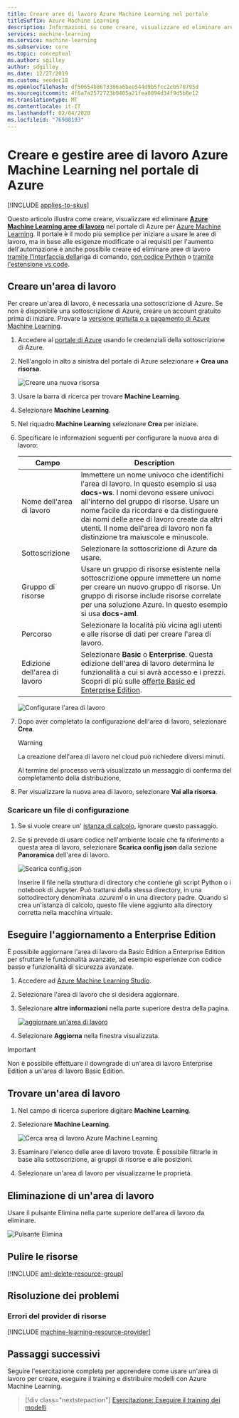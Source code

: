 ```yaml
---
title: Creare aree di lavoro Azure Machine Learning nel portale
titleSuffix: Azure Machine Learning
description: Informazioni su come creare, visualizzare ed eliminare aree di lavoro Azure Machine Learning nel portale di Azure.
services: machine-learning
ms.service: machine-learning
ms.subservice: core
ms.topic: conceptual
ms.author: sgilley
author: sdgilley
ms.date: 12/27/2019
ms.custom: seodec18
ms.openlocfilehash: df50654b8673306a6bee544d9b5fcc2cb578795d
ms.sourcegitcommit: 4f6a7a2572723b0405a21fea0894d34f9d5b8e12
ms.translationtype: MT
ms.contentlocale: it-IT
ms.lasthandoff: 02/04/2020
ms.locfileid: "76988193"
---
```

# <a name="create-and-manage-azure-machine-learning-workspaces-in-the-azure-portal"></a>Creare e gestire aree di lavoro Azure Machine Learning nel portale di Azure
[!INCLUDE [applies-to-skus](../../includes/aml-applies-to-basic-enterprise-sku.md)]

Questo articolo illustra come creare, visualizzare ed eliminare [**Azure Machine Learning aree di lavoro**](concept-workspace.md) nel portale di Azure per [Azure Machine Learning](overview-what-is-azure-ml.md).  Il portale è il modo più semplice per iniziare a usare le aree di lavoro, ma in base alle esigenze modificate o ai requisiti per l'aumento dell'automazione è anche possibile creare ed eliminare aree di lavoro [tramite l'interfaccia della](reference-azure-machine-learning-cli.md)riga di comando, [con codice Python](https://docs.microsoft.com/python/api/overview/azure/ml/intro?view=azure-ml-py) o [tramite l'estensione vs code](tutorial-setup-vscode-extension.md).

## <a name="create-a-workspace"></a>Creare un'area di lavoro

Per creare un'area di lavoro, è necessaria una sottoscrizione di Azure. Se non è disponibile una sottoscrizione di Azure, creare un account gratuito prima di iniziare. Provare la [versione gratuita o a pagamento di Azure Machine Learning](https://aka.ms/AMLFree).

1. Accedere al [portale di Azure](https://portal.azure.com/) usando le credenziali della sottoscrizione di Azure. 

1. Nell'angolo in alto a sinistra del portale di Azure selezionare **+ Crea una risorsa**.

      ![Creare una nuova risorsa](./media/how-to-manage-workspace/create-workspace.gif)

1. Usare la barra di ricerca per trovare **Machine Learning**.

1. Selezionare **Machine Learning**.

1. Nel riquadro **Machine Learning** selezionare **Crea** per iniziare.

1. Specificare le informazioni seguenti per configurare la nuova area di lavoro:

   Campo|Description 
   ---|---
   Nome dell'area di lavoro |Immettere un nome univoco che identifichi l'area di lavoro. In questo esempio si usa **docs-ws**. I nomi devono essere univoci all'interno del gruppo di risorse. Usare un nome facile da ricordare e da distinguere dai nomi delle aree di lavoro create da altri utenti. Il nome dell'area di lavoro non fa distinzione tra maiuscole e minuscole.
   Sottoscrizione |Selezionare la sottoscrizione di Azure da usare.
   Gruppo di risorse | Usare un gruppo di risorse esistente nella sottoscrizione oppure immettere un nome per creare un nuovo gruppo di risorse. Un gruppo di risorse include risorse correlate per una soluzione Azure. In questo esempio si usa **docs-aml**. 
   Percorso | Selezionare la località più vicina agli utenti e alle risorse di dati per creare l'area di lavoro.
   Edizione dell'area di lavoro | Selezionare **Basic** o **Enterprise**.  Questa edizione dell'area di lavoro determina le funzionalità a cui si avrà accesso e i prezzi. Scopri di più sulle [offerte Basic ed Enterprise Edition](overview-what-is-azure-ml.md#sku). 

    ![Configurare l'area di lavoro](./media/how-to-manage-workspace/select-edition.png)

1. Dopo aver completato la configurazione dell'area di lavoro, selezionare **Crea**. 

   > [!Warning] 
   > La creazione dell'area di lavoro nel cloud può richiedere diversi minuti.

   Al termine del processo verrà visualizzato un messaggio di conferma del completamento della distribuzione, 
 
 1. Per visualizzare la nuova area di lavoro, selezionare **Vai alla risorsa**.

### <a name="download-a-configuration-file"></a>Scaricare un file di configurazione

1. Se si vuole creare un' [istanza di calcolo](tutorial-1st-experiment-sdk-setup.md#azure), ignorare questo passaggio.

1. Se si prevede di usare codice nell'ambiente locale che fa riferimento a questa area di lavoro, selezionare **Scarica config json** dalla sezione **Panoramica** dell'area di lavoro.  

   ![Scarica config.json](./media/how-to-manage-workspace/configure.png)
   
   Inserire il file nella struttura di directory che contiene gli script Python o i notebook di Jupyter. Può trattarsi della stessa directory, in una sottodirectory denominata *.azureml* o in una directory padre. Quando si crea un'istanza di calcolo, questo file viene aggiunto alla directory corretta nella macchina virtuale.

## <a name="upgrade"></a>Eseguire l'aggiornamento a Enterprise Edition

È possibile aggiornare l'area di lavoro da Basic Edition a Enterprise Edition per sfruttare le funzionalità avanzate, ad esempio esperienze con codice basso e funzionalità di sicurezza avanzate.

1. Accedere ad [Azure Machine Learning Studio](https://ml.azure.com).

1. Selezionare l'area di lavoro che si desidera aggiornare.

1. Selezionare **altre informazioni** nella parte superiore destra della pagina.

   [![aggiornare un'area di lavoro](./media/how-to-manage-workspace/upgrade.png)](./media/how-to-manage-workspace/upgrade.png#lightbox)

1. Selezionare **Aggiorna** nella finestra visualizzata.


> [!IMPORTANT]
> Non è possibile effettuare il downgrade di un'area di lavoro Enterprise Edition a un'area di lavoro Basic Edition. 

## <a name="view"></a>Trovare un'area di lavoro

1. Nel campo di ricerca superiore digitare **Machine Learning**.  

1. Selezionare **Machine Learning**.

   ![Cerca area di lavoro Azure Machine Learning](./media/how-to-manage-workspace/find-workspaces.png)

1. Esaminare l'elenco delle aree di lavoro trovate. È possibile filtrarle in base alla sottoscrizione, ai gruppi di risorse e alle posizioni.  

1. Selezionare un'area di lavoro per visualizzarne le proprietà.

## <a name="delete-a-workspace"></a>Eliminazione di un'area di lavoro

Usare il pulsante Elimina nella parte superiore dell'area di lavoro da eliminare.

  ![Pulsante Elimina](./media/how-to-manage-workspace/delete-workspace.png)


## <a name="clean-up-resources"></a>Pulire le risorse

[!INCLUDE [aml-delete-resource-group](../../includes/aml-delete-resource-group.md)]

## <a name="troubleshooting"></a>Risoluzione dei problemi

### <a name="resource-provider-errors"></a>Errori del provider di risorse

[!INCLUDE [machine-learning-resource-provider](../../includes/machine-learning-resource-provider.md)]

## <a name="next-steps"></a>Passaggi successivi

Seguire l'esercitazione completa per apprendere come usare un'area di lavoro per creare, eseguire il training e distribuire modelli con Azure Machine Learning.

> [!div class="nextstepaction"]
> [Esercitazione: Eseguire il training dei modelli](tutorial-train-models-with-aml.md)
